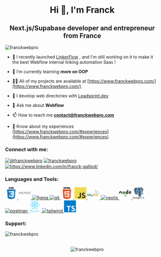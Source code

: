 <h1 align="center">Hi 👋, I'm Franck</h1>
<h2 align="center">Next.js/Supabase developer and entrepreneur from France</h2>

<p align="left"> <img src="https://komarev.com/ghpvc/?username=franckwebpro&label=Profile%20views&color=0e75b6&style=flat" alt="franckwebpro" /> </p>

- 🔭 I recently launched [LinkerFlow](https://linkerflow.io/) , and I'm still working on it to make it the best Webflow internal linking automation Saas !

- 🌱 I’m currently learning **more on OOP**

- 👨‍💻 All of my projects are available at [https://www.franckwebpro.com/](https://www.franckwebpro.com/)

- 📝 I develop web directories with [Leadsprint.dev](https://www.leadsprint.dev)

- 💬 Ask me about **Webflow**

- 📫 How to reach me **contact@franckwebpro.com**

- 📄 Know about my experiences [https://www.franckwebpro.com/#experiences](https://www.franckwebpro.com/#experiences)

<h3 align="left">Connect with me:</h3>
<p align="left">
<a href="https://dev.to/@franckwebpro" target="blank"><img align="center" src="https://raw.githubusercontent.com/rahuldkjain/github-profile-readme-generator/master/src/images/icons/Social/devto.svg" alt="@franckwebpro" height="30" width="40" /></a>
<a href="https://twitter.com/franckwebpro" target="blank"><img align="center" src="https://raw.githubusercontent.com/rahuldkjain/github-profile-readme-generator/master/src/images/icons/Social/twitter.svg" alt="franckwebpro" height="30" width="40" /></a>
<a href="https://linkedin.com/in/https://www.linkedin.com/in/franck-galliod/" target="blank"><img align="center" src="https://raw.githubusercontent.com/rahuldkjain/github-profile-readme-generator/master/src/images/icons/Social/linked-in-alt.svg" alt="https://www.linkedin.com/in/franck-galliod/" height="30" width="40" /></a>
</p>

<h3 align="left">Languages and Tools:</h3>
<p align="left"> <a href="https://www.w3schools.com/css/" target="_blank" rel="noreferrer"> <img src="https://raw.githubusercontent.com/devicons/devicon/master/icons/css3/css3-original-wordmark.svg" alt="css3" width="40" height="40"/> </a> <a href="https://expressjs.com" target="_blank" rel="noreferrer"> <img src="https://raw.githubusercontent.com/devicons/devicon/master/icons/express/express-original-wordmark.svg" alt="express" width="40" height="40"/> </a> <a href="https://www.figma.com/" target="_blank" rel="noreferrer"> <img src="https://www.vectorlogo.zone/logos/figma/figma-icon.svg" alt="figma" width="40" height="40"/> </a> <a href="https://git-scm.com/" target="_blank" rel="noreferrer"> <img src="https://www.vectorlogo.zone/logos/git-scm/git-scm-icon.svg" alt="git" width="40" height="40"/> </a> <a href="https://www.w3.org/html/" target="_blank" rel="noreferrer"> <img src="https://raw.githubusercontent.com/devicons/devicon/master/icons/html5/html5-original-wordmark.svg" alt="html5" width="40" height="40"/> </a> <a href="https://developer.mozilla.org/en-US/docs/Web/JavaScript" target="_blank" rel="noreferrer"> <img src="https://raw.githubusercontent.com/devicons/devicon/master/icons/javascript/javascript-original.svg" alt="javascript" width="40" height="40"/> </a> <a href="https://www.mysql.com/" target="_blank" rel="noreferrer"> <img src="https://raw.githubusercontent.com/devicons/devicon/master/icons/mysql/mysql-original-wordmark.svg" alt="mysql" width="40" height="40"/> </a> <a href="https://nextjs.org/" target="_blank" rel="noreferrer"> <img src="https://cdn.worldvectorlogo.com/logos/nextjs-2.svg" alt="nextjs" width="40" height="40"/> </a> <a href="https://nodejs.org" target="_blank" rel="noreferrer"> <img src="https://raw.githubusercontent.com/devicons/devicon/master/icons/nodejs/nodejs-original-wordmark.svg" alt="nodejs" width="40" height="40"/> </a> <a href="https://www.postgresql.org" target="_blank" rel="noreferrer"> <img src="https://raw.githubusercontent.com/devicons/devicon/master/icons/postgresql/postgresql-original-wordmark.svg" alt="postgresql" width="40" height="40"/> </a> <a href="https://postman.com" target="_blank" rel="noreferrer"> <img src="https://www.vectorlogo.zone/logos/getpostman/getpostman-icon.svg" alt="postman" width="40" height="40"/> </a> <a href="https://reactjs.org/" target="_blank" rel="noreferrer"> <img src="https://raw.githubusercontent.com/devicons/devicon/master/icons/react/react-original-wordmark.svg" alt="react" width="40" height="40"/> </a> <a href="https://tailwindcss.com/" target="_blank" rel="noreferrer"> <img src="https://www.vectorlogo.zone/logos/tailwindcss/tailwindcss-icon.svg" alt="tailwind" width="40" height="40"/> </a> <a href="https://www.typescriptlang.org/" target="_blank" rel="noreferrer"> <img src="https://raw.githubusercontent.com/devicons/devicon/master/icons/typescript/typescript-original.svg" alt="typescript" width="40" height="40"/> </a> </p>

<h3 align="left">Support:</h3>
<p><a href="https://ko-fi.com/franckwebpro" target="_blank"> <img align="left" src="https://cdn.ko-fi.com/cdn/kofi3.png?v=3" height="50" width="210" alt="franckwebpro" /></a></p><br><br>


<p>&nbsp;<img align="center" src="https://github-readme-stats.vercel.app/api?username=franckwebpro&show_icons=true&locale=en" alt="franckwebpro" /></p>
